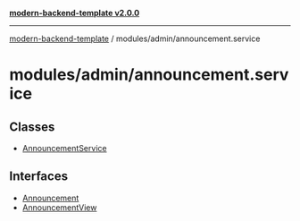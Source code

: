 [**modern-backend-template v2.0.0**](../../../README.md)

***

[modern-backend-template](../../../modules.md) / modules/admin/announcement.service

# modules/admin/announcement.service

## Classes

- [AnnouncementService](classes/AnnouncementService.md)

## Interfaces

- [Announcement](interfaces/Announcement.md)
- [AnnouncementView](interfaces/AnnouncementView.md)

